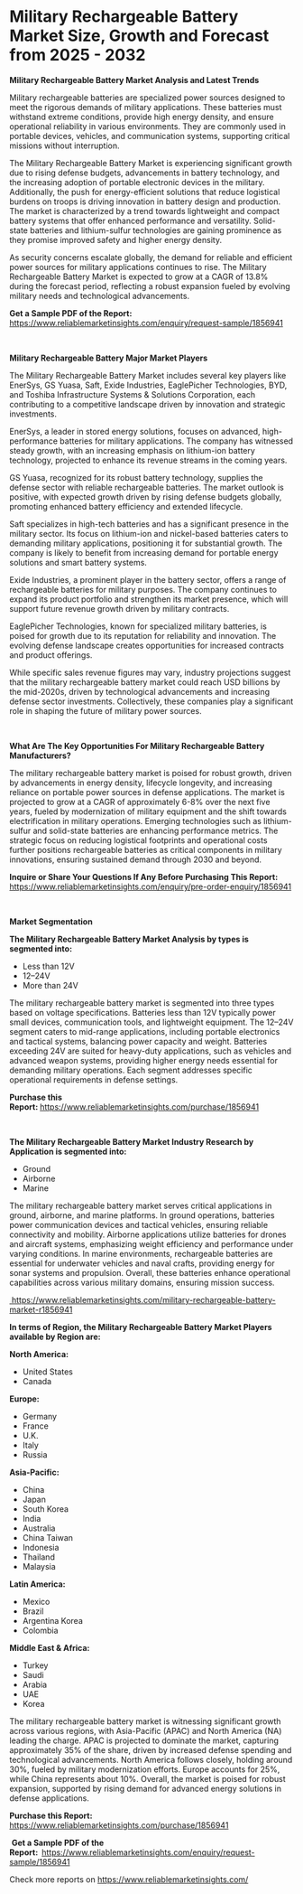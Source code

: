 <p><h1>Military Rechargeable Battery Market Size, Growth and Forecast from 2025 - 2032</h1></p><p><strong>Military Rechargeable Battery Market Analysis and Latest Trends</strong></p>
<p><p>Military rechargeable batteries are specialized power sources designed to meet the rigorous demands of military applications. These batteries must withstand extreme conditions, provide high energy density, and ensure operational reliability in various environments. They are commonly used in portable devices, vehicles, and communication systems, supporting critical missions without interruption.</p><p>The Military Rechargeable Battery Market is experiencing significant growth due to rising defense budgets, advancements in battery technology, and the increasing adoption of portable electronic devices in the military. Additionally, the push for energy-efficient solutions that reduce logistical burdens on troops is driving innovation in battery design and production. The market is characterized by a trend towards lightweight and compact battery systems that offer enhanced performance and versatility. Solid-state batteries and lithium-sulfur technologies are gaining prominence as they promise improved safety and higher energy density.</p><p>As security concerns escalate globally, the demand for reliable and efficient power sources for military applications continues to rise. The Military Rechargeable Battery Market is expected to grow at a CAGR of 13.8% during the forecast period, reflecting a robust expansion fueled by evolving military needs and technological advancements.</p></p>
<p><strong>Get a Sample PDF of the Report:&nbsp;</strong> <a href="https://www.reliablemarketinsights.com/enquiry/request-sample/1856941?utm_campaign=3204&utm_medium=2&utm_source=Github&utm_content=ia&utm_term=27032025&utm_id=military-rechargeable-battery">https://www.reliablemarketinsights.com/enquiry/request-sample/1856941</a></p>
<p>&nbsp;</p>
<p><strong>Military Rechargeable Battery Major Market Players</strong></p>
<p><p>The Military Rechargeable Battery Market includes several key players like EnerSys, GS Yuasa, Saft, Exide Industries, EaglePicher Technologies, BYD, and Toshiba Infrastructure Systems & Solutions Corporation, each contributing to a competitive landscape driven by innovation and strategic investments.</p><p>EnerSys, a leader in stored energy solutions, focuses on advanced, high-performance batteries for military applications. The company has witnessed steady growth, with an increasing emphasis on lithium-ion battery technology, projected to enhance its revenue streams in the coming years.</p><p>GS Yuasa, recognized for its robust battery technology, supplies the defense sector with reliable rechargeable batteries. The market outlook is positive, with expected growth driven by rising defense budgets globally, promoting enhanced battery efficiency and extended lifecycle.</p><p>Saft specializes in high-tech batteries and has a significant presence in the military sector. Its focus on lithium-ion and nickel-based batteries caters to demanding military applications, positioning it for substantial growth. The company is likely to benefit from increasing demand for portable energy solutions and smart battery systems.</p><p>Exide Industries, a prominent player in the battery sector, offers a range of rechargeable batteries for military purposes. The company continues to expand its product portfolio and strengthen its market presence, which will support future revenue growth driven by military contracts.</p><p>EaglePicher Technologies, known for specialized military batteries, is poised for growth due to its reputation for reliability and innovation. The evolving defense landscape creates opportunities for increased contracts and product offerings.</p><p>While specific sales revenue figures may vary, industry projections suggest that the military rechargeable battery market could reach USD billions by the mid-2020s, driven by technological advancements and increasing defense sector investments. Collectively, these companies play a significant role in shaping the future of military power sources.</p></p>
<p>&nbsp;</p>
<p><strong>What Are The Key Opportunities For Military Rechargeable Battery Manufacturers?</strong></p>
<p><p>The military rechargeable battery market is poised for robust growth, driven by advancements in energy density, lifecycle longevity, and increasing reliance on portable power sources in defense applications. The market is projected to grow at a CAGR of approximately 6-8% over the next five years, fueled by modernization of military equipment and the shift towards electrification in military operations. Emerging technologies such as lithium-sulfur and solid-state batteries are enhancing performance metrics. The strategic focus on reducing logistical footprints and operational costs further positions rechargeable batteries as critical components in military innovations, ensuring sustained demand through 2030 and beyond.</p></p>
<p><strong>Inquire or Share Your Questions If Any Before Purchasing This Report:</strong> <a href="https://www.reliablemarketinsights.com/enquiry/pre-order-enquiry/1856941?utm_campaign=3204&utm_medium=2&utm_source=Github&utm_content=ia&utm_term=27032025&utm_id=military-rechargeable-battery">https://www.reliablemarketinsights.com/enquiry/pre-order-enquiry/1856941</a></p>
<p>&nbsp;</p>
<p><strong>Market Segmentation</strong></p>
<p><strong>The Military Rechargeable Battery Market Analysis by types is segmented into:</strong></p>
<p><ul><li>Less than 12V</li><li>12–24V</li><li>More than 24V</li></ul></p>
<p><p>The military rechargeable battery market is segmented into three types based on voltage specifications. Batteries less than 12V typically power small devices, communication tools, and lightweight equipment. The 12–24V segment caters to mid-range applications, including portable electronics and tactical systems, balancing power capacity and weight. Batteries exceeding 24V are suited for heavy-duty applications, such as vehicles and advanced weapon systems, providing higher energy needs essential for demanding military operations. Each segment addresses specific operational requirements in defense settings.</p></p>
<p><strong>Purchase this Report:&nbsp;</strong><a href="https://www.reliablemarketinsights.com/purchase/1856941?utm_campaign=3204&utm_medium=2&utm_source=Github&utm_content=ia&utm_term=27032025&utm_id=military-rechargeable-battery">https://www.reliablemarketinsights.com/purchase/1856941</a></p>
<p>&nbsp;</p>
<p><strong>The Military Rechargeable Battery Market Industry Research by Application is segmented into:</strong></p>
<p><ul><li>Ground</li><li>Airborne</li><li>Marine</li></ul></p>
<p><p>The military rechargeable battery market serves critical applications in ground, airborne, and marine platforms. In ground operations, batteries power communication devices and tactical vehicles, ensuring reliable connectivity and mobility. Airborne applications utilize batteries for drones and aircraft systems, emphasizing weight efficiency and performance under varying conditions. In marine environments, rechargeable batteries are essential for underwater vehicles and naval crafts, providing energy for sonar systems and propulsion. Overall, these batteries enhance operational capabilities across various military domains, ensuring mission success.</p></p>
<p><a href="https://www.reliablemarketinsights.com/military-rechargeable-battery-market-r1856941?utm_campaign=3204&utm_medium=2&utm_source=Github&utm_content=ia&utm_term=27032025&utm_id=military-rechargeable-battery">&nbsp;https://www.reliablemarketinsights.com/military-rechargeable-battery-market-r1856941</a></p>
<p><strong>In terms of Region, the Military Rechargeable Battery Market Players available by Region are:</strong></p>
<p>
    <p> <strong> North America: </strong>
        <ul>
            <li>United States</li>
            <li>Canada</li>
        </ul>
        </p> 
    <p> <strong> Europe: </strong>
        <ul>
            <li>Germany</li>
            <li>France</li>
            <li>U.K.</li>
            <li>Italy</li>
            <li>Russia</li>
        </ul>
        </p> 
    <p> <strong> Asia-Pacific: </strong>
        <ul>
            <li>China</li>
            <li>Japan</li>
            <li>South Korea</li>
            <li>India</li>
            <li>Australia</li>
            <li>China Taiwan</li>
            <li>Indonesia</li>
            <li>Thailand</li>
            <li>Malaysia</li>
        </ul>
        </p> 
    <p> <strong> Latin America: </strong>
        <ul>
            <li>Mexico</li>
            <li>Brazil</li>
            <li>Argentina Korea</li>
            <li>Colombia</li>
        </ul>
        </p> 
    <p> <strong> Middle East & Africa: </strong>
        <ul>
            <li>Turkey</li>
            <li>Saudi</li>
            <li>Arabia</li>
            <li>UAE</li>
            <li>Korea</li>
        </ul>
    </p>
    </p>
<p><p>The military rechargeable battery market is witnessing significant growth across various regions, with Asia-Pacific (APAC) and North America (NA) leading the charge. APAC is projected to dominate the market, capturing approximately 35% of the share, driven by increased defense spending and technological advancements. North America follows closely, holding around 30%, fueled by military modernization efforts. Europe accounts for 25%, while China represents about 10%. Overall, the market is poised for robust expansion, supported by rising demand for advanced energy solutions in defense applications.</p></p>
<p><strong>Purchase this Report: </strong><a href="https://www.reliablemarketinsights.com/purchase/1856941?utm_campaign=3204&utm_medium=2&utm_source=Github&utm_content=ia&utm_term=27032025&utm_id=military-rechargeable-battery">https://www.reliablemarketinsights.com/purchase/1856941</a></p>
<p>&nbsp;<strong>Get a Sample PDF of the Report:&nbsp;&nbsp;</strong><a href="https://www.reliablemarketinsights.com/enquiry/request-sample/1856941?utm_campaign=3204&utm_medium=2&utm_source=Github&utm_content=ia&utm_term=27032025&utm_id=military-rechargeable-battery">https://www.reliablemarketinsights.com/enquiry/request-sample/1856941</a></p>
<p><strong></strong></p>
<p>Check more reports on <a href="https://www.reliablemarketinsights.com/?utm_campaign=3204&utm_medium=2&utm_source=Github&utm_content=ia&utm_term=27032025&utm_id=military-rechargeable-battery">https://www.reliablemarketinsights.com/</a></p>